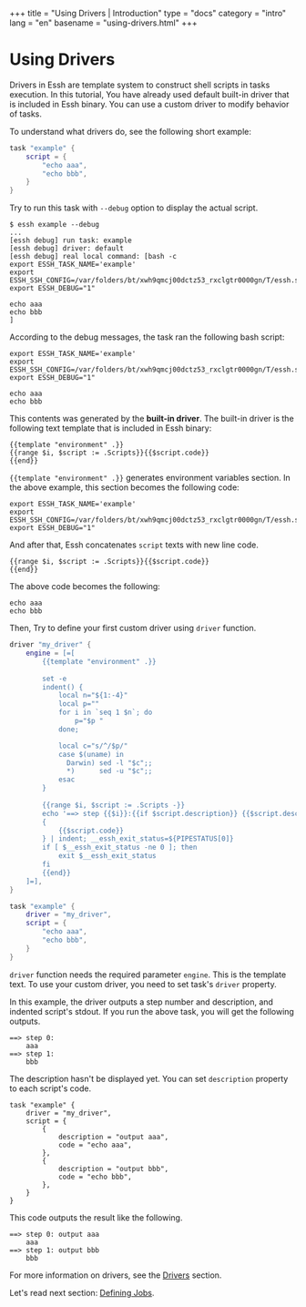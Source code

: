 +++
title = "Using Drivers | Introduction"
type = "docs"
category = "intro"
lang = "en"
basename = "using-drivers.html"
+++

# Using Drivers

Drivers in Essh are template system to construct shell scripts in tasks execution.
In this tutorial, You have already used default built-in driver that is included in Essh binary. You can use a custom driver to modify behavior of tasks.

To understand what drivers do, see the following short example:

~~~lua
task "example" {
    script = {
        "echo aaa",
        "echo bbb",
    }
}
~~~

Try to run this task with `--debug` option to display the actual script.

~~~
$ essh example --debug
...
[essh debug] run task: example
[essh debug] driver: default 
[essh debug] real local command: [bash -c 
export ESSH_TASK_NAME='example'
export ESSH_SSH_CONFIG=/var/folders/bt/xwh9qmcj00dctz53_rxclgtr0000gn/T/essh.ssh_config.767200705
export ESSH_DEBUG="1"

echo aaa
echo bbb
]
~~~

According to the debug messages, the task ran the following bash script:

~~~
export ESSH_TASK_NAME='example'
export ESSH_SSH_CONFIG=/var/folders/bt/xwh9qmcj00dctz53_rxclgtr0000gn/T/essh.ssh_config.767200705
export ESSH_DEBUG="1"

echo aaa
echo bbb
~~~

This contents was generated by the **built-in driver**. The built-in driver is the following text template that is included in Essh binary:

~~~
{{template "environment" .}}
{{range $i, $script := .Scripts}}{{$script.code}}
{{end}}
~~~

`{{template "environment" .}}` generates environment variables section. In the above example, this section becomes the following code:

~~~
export ESSH_TASK_NAME='example'
export ESSH_SSH_CONFIG=/var/folders/bt/xwh9qmcj00dctz53_rxclgtr0000gn/T/essh.ssh_config.767200705
export ESSH_DEBUG="1"
~~~

And after that, Essh concatenates `script` texts with new line code. 

~~~
{{range $i, $script := .Scripts}}{{$script.code}}
{{end}}
~~~

The above code becomes the following:

~~~
echo aaa
echo bbb
~~~

Then, Try to define your first custom driver using `driver` function.

~~~lua
driver "my_driver" {
    engine = [=[
        {{template "environment" .}}
        
        set -e
        indent() {
            local n="${1:-4}"
            local p=""
            for i in `seq 1 $n`; do
                p="$p "
            done;

            local c="s/^/$p/"
            case $(uname) in
              Darwin) sed -l "$c";;
              *)      sed -u "$c";;
            esac
        }
        
        {{range $i, $script := .Scripts -}}
        echo '==> step {{$i}}:{{if $script.description}} {{$script.description}}{{end}}'
        { 
            {{$script.code}} 
        } | indent; __essh_exit_status=${PIPESTATUS[0]}
        if [ $__essh_exit_status -ne 0 ]; then
            exit $__essh_exit_status
        fi
        {{end}}
    ]=],
}

task "example" {
    driver = "my_driver",
    script = {
        "echo aaa",
        "echo bbb",
    }
}
~~~

`driver` function needs the required parameter `engine`. This is the template text.
To use your custom driver, you need to set task's `driver` property.

In this example, the driver outputs a step number and description, and indented script's stdout. If you run the above task, you will get the following outputs.


~~~
==> step 0:
    aaa
==> step 1:
    bbb
~~~

The description hasn't be displayed yet. You can set `description` property to each script's code.


~~~
task "example" {
    driver = "my_driver",
    script = {
        {
            description = "output aaa",
            code = "echo aaa",
        },
        {
            description = "output bbb",
            code = "echo bbb",
        },
    }
}
~~~

This code outputs the result like the following.

~~~
==> step 0: output aaa
    aaa
==> step 1: output bbb
    bbb
~~~

For more information on drivers, see the [Drivers](/docs/en/drivers.html) section.

Let's read next section: [Defining Jobs](defining-jobs.html).
